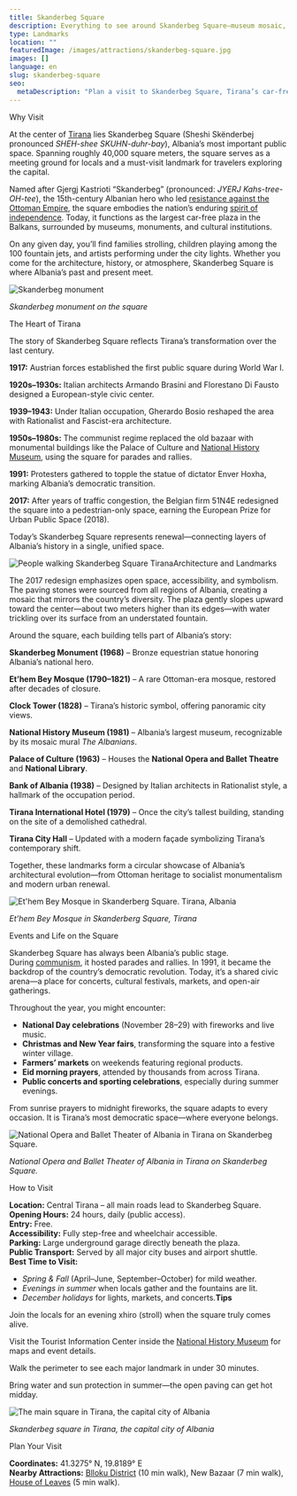 ```yaml
---
title: Skanderbeg Square
description: Everything to see around Skanderbeg Square—museum mosaic, mosque, clock tower, fountains—plus how to plan your visit with maps and on-the-ground tips.
type: Landmarks
location: ""
featuredImage: /images/attractions/skanderbeg-square.jpg
images: []
language: en
slug: skanderbeg-square
seo:
  metaDescription: "Plan a visit to Skanderbeg Square, Tirana’s car-free civic center. History, landmarks, events, access, parking, best times to go, and practical tips for %currentyear%."
---
```


Why Visit

At the center of [Tirana](https://albaniavisit.com/destinations/tirana/) lies Skanderbeg Square (Sheshi Skënderbej pronounced *SHEH-shee SKUHN-duhr-bay*), Albania’s most important public space. Spanning roughly 40,000 square meters, the square serves as a meeting ground for locals and a must-visit landmark for travelers exploring the capital.

Named after Gjergj Kastrioti “Skanderbeg” (pronounced: *JYERJ Kahs-tree-OH-tee*), the 15th-century Albanian hero who led [resistance against the Ottoman Empire](https://albaniavisit.com/albania-under-ottoman-rule/), the square embodies the nation’s enduring [spirit of independence](https://albaniavisit.com/albania-independence/). Today, it functions as the largest car-free plaza in the Balkans, surrounded by museums, monuments, and cultural institutions.

On any given day, you’ll find families strolling, children playing among the 100 fountain jets, and artists performing under the city lights. Whether you come for the architecture, history, or atmosphere, Skanderbeg Square is where Albania’s past and present meet.

![Skanderbeg monument](/images/attractions/Monument-of-Skanderbeg.jpeg)

*Skanderbeg monument on the square*

The Heart of Tirana

The story of Skanderbeg Square reflects Tirana’s transformation over the last century.

**1917:** Austrian forces established the first public square during World War I.

**1920s–1930s:** Italian architects Armando Brasini and Florestano Di Fausto designed a European-style civic center.

**1939–1943:** Under Italian occupation, Gherardo Bosio reshaped the area with Rationalist and Fascist-era architecture.

**1950s–1980s:** The communist regime replaced the old bazaar with monumental buildings like the Palace of Culture and [National History Museum](https://albaniavisit.com/attractions/national-history-museum/), using the square for parades and rallies.

**1991:** Protesters gathered to topple the statue of dictator Enver Hoxha, marking Albania’s democratic transition.

**2017:** After years of traffic congestion, the Belgian firm 51N4E redesigned the square into a pedestrian-only space, earning the European Prize for Urban Public Space (2018).

Today’s Skanderbeg Square represents renewal—connecting layers of Albania’s history in a single, unified space.

![People walking Skanderbeg Square Tirana](/images/attractions/ftgy7trp-be.jpg)Architecture and Landmarks

The 2017 redesign emphasizes open space, accessibility, and symbolism. The paving stones were sourced from all regions of Albania, creating a mosaic that mirrors the country’s diversity. The plaza gently slopes upward toward the center—about two meters higher than its edges—with water trickling over its surface from an understated fountain.

Around the square, each building tells part of Albania’s story:

**Skanderbeg Monument (1968)** – Bronze equestrian statue honoring Albania’s national hero.

**Et’hem Bey Mosque (1790–1821)** – A rare Ottoman-era mosque, restored after decades of closure.

**Clock Tower (1828)** – Tirana’s historic symbol, offering panoramic city views.

**National History Museum (1981)** – Albania’s largest museum, recognizable by its mosaic mural *The Albanians*.

**Palace of Culture (1963)** – Houses the **National Opera and Ballet Theatre** and **National Library**.

**Bank of Albania (1938)** – Designed by Italian architects in Rationalist style, a hallmark of the occupation period.

**Tirana International Hotel (1979)** – Once the city’s tallest building, standing on the site of a demolished cathedral.

**Tirana City Hall** – Updated with a modern façade symbolizing Tirana’s contemporary shift.

Together, these landmarks form a circular showcase of Albania’s architectural evolution—from Ottoman heritage to socialist monumentalism and modern urban renewal.

![Et'hem Bey Mosque in Skanderberg Square. Tirana, Albania](/images/attractions/Ethem-Bey-Mosque.jpeg)

*Et’hem Bey Mosque in Skanderberg Square, Tirana*

Events and Life on the Square

Skanderbeg Square has always been Albania’s public stage.  
During [communism](https://albaniavisit.com/communist-era/), it hosted parades and rallies. In 1991, it became the backdrop of the country’s democratic revolution. Today, it’s a shared civic arena—a place for concerts, cultural festivals, markets, and open-air gatherings.

Throughout the year, you might encounter:

-   **National Day celebrations** (November 28–29) with fireworks and live music.
-   **Christmas and New Year fairs**, transforming the square into a festive winter village.
-   **Farmers’ markets** on weekends featuring regional products.
-   **Eid morning prayers**, attended by thousands from across Tirana.
-   **Public concerts and sporting celebrations**, especially during summer evenings.

From sunrise prayers to midnight fireworks, the square adapts to every occasion. It is Tirana’s most democratic space—where everyone belongs.

![National Opera and Ballet Theater of Albania in Tirana on Skanderbeg Square.](/images/attractions/National-Opera-and-Ballet-Theater-of-Albania.jpeg)

*National Opera and Ballet Theater of Albania in Tirana on Skanderbeg Square.*

How to Visit

**Location:** Central Tirana – all main roads lead to Skanderbeg Square.  
**Opening Hours:** 24 hours, daily (public access).  
**Entry:** Free.  
**Accessibility:** Fully step-free and wheelchair accessible.  
**Parking:** Large underground garage directly beneath the plaza.  
**Public Transport:** Served by all major city buses and airport shuttle.  
**Best Time to Visit:**

-   *Spring & Fall* (April–June, September–October) for mild weather.
-   *Evenings in summer* when locals gather and the fountains are lit.
-   *December holidays* for lights, markets, and concerts.**Tips**

Join the locals for an evening xhiro (stroll) when the square truly comes alive.

Visit the Tourist Information Center inside the [National History Museum](https://albaniavisit.com/attractions/national-history-museum/) for maps and event details.

Walk the perimeter to see each major landmark in under 30 minutes.

Bring water and sun protection in summer—the open paving can get hot midday.

![The main square in Tirana, the capital city of Albania](/images/attractions/main-square-in-Tirana.jpeg)

*Skanderbeg square in Tirana, the capital city of Albania*

Plan Your Visit

**Coordinates:** 41.3275° N, 19.8189° E  
**Nearby Attractions:** [Blloku District](https://albaniavisit.com/attractions/blloku/) (10 min walk), New Bazaar (7 min walk), [House of Leaves](https://albaniavisit.com/attractions/house-of-leaves/) (5 min walk).

